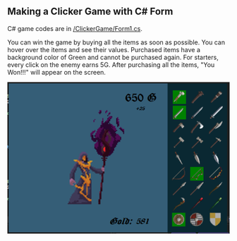 ## Making a Clicker Game with C# Form
C# game codes are in [/ClickerGame/Form1.cs](https://github.com/AtakanTurgut/ClickerGameCSForm/blob/main/ClickerGame/Form1.cs).

You can win the game by buying all the items as soon as possible.
You can hover over the items and see their values.
Purchased items have a background color of Green and cannot be purchased again.
For starters, every click on the enemy earns 5G.
After purchasing all the items, "You Won!!!" will appear on the screen.

![](/pictures/ClickerGameSS.PNG)